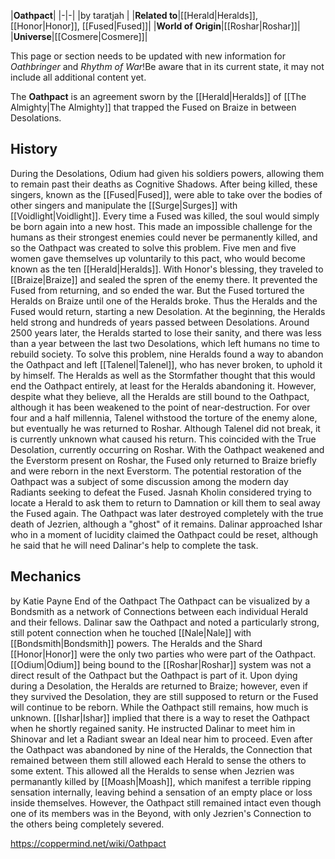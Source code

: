 |**Oathpact**|
|-|-|
|by  taratjah |
|**Related to**|[[Herald\|Heralds]], [[Honor\|Honor]], [[Fused\|Fused]]|
|**World of Origin**|[[Roshar\|Roshar]]|
|**Universe**|[[Cosmere\|Cosmere]]|

This page or section needs to be updated with new information for *Oathbringer* and *Rhythm of War*!Be aware that in its current state, it may not include all additional content yet.

The **Oathpact** is an agreement sworn by the [[Herald\|Heralds]] of [[The Almighty\|The Almighty]] that trapped the Fused on Braize in between Desolations.

## History
During the Desolations, Odium had given his soldiers powers, allowing them to remain past their deaths as Cognitive Shadows. After being killed, these singers, known as the [[Fused\|Fused]], were able to take over the bodies of other singers and manipulate the [[Surge\|Surges]] with [[Voidlight\|Voidlight]]. Every time a Fused was killed, the soul would simply be born again into a new host. This made an impossible challenge for the humans as their strongest enemies could never be permanently killed, and so the Oathpact was created to solve this problem.
Five men and five women gave themselves up voluntarily to this pact, who would become known as the ten [[Herald\|Heralds]]. With Honor's blessing, they traveled to [[Braize\|Braize]] and sealed the spren of the enemy there. It prevented the Fused from returning, and so ended the war. But the Fused tortured the Heralds on Braize until one of the Heralds broke. Thus the Heralds and the Fused would return, starting a new Desolation. At the beginning, the Heralds held strong and hundreds of years passed between Desolations. Around 2500 years later, the Heralds started to lose their sanity, and there was less than a year between the last two Desolations, which left humans no time to rebuild society. To solve this problem, nine Heralds found a way to abandon the Oathpact and left [[Talenel\|Talenel]], who has never broken, to uphold it by himself. The Heralds as well as the Stormfather thought that this would end the Oathpact entirely, at least for the Heralds abandoning it. However, despite what they believe, all the Heralds are still bound to the Oathpact, although it has been weakened to the point of near-destruction. For over four and a half millennia, Talenel withstood the torture of the enemy alone, but eventually he was returned to Roshar. Although Talenel did not break, it is currently unknown what caused his return. This coincided with the True Desolation, currently occurring on Roshar.
With the Oathpact weakened and the Everstorm present on Roshar, the Fused only returned to Braize briefly and were reborn in the next Everstorm. The potential restoration of the Oathpact was a subject of some discussion among the modern day Radiants seeking to defeat the Fused. Jasnah Kholin considered trying to locate a Herald to ask them to return to Damnation or kill them to seal away the Fused again. The Oathpact was later destroyed completely with the true death of Jezrien, although a "ghost" of it remains. Dalinar approached Ishar who in a moment of lucidity claimed the Oathpact could be reset, although he said that he will need Dalinar's help to complete the task.

## Mechanics
 by  Katie Payne  End of the Oathpact
The Oathpact can be visualized by a Bondsmith as a network of Connections between each individual Herald and their fellows. Dalinar saw the Oathpact and noted a particularly strong, still potent connection when he touched [[Nale\|Nale]] with [[Bondsmith\|Bondsmith]] powers.
The Heralds and the Shard [[Honor\|Honor]] were the only two parties who were part of the Oathpact. [[Odium\|Odium]] being bound to the [[Roshar\|Roshar]] system was not a direct result of the Oathpact but the Oathpact is part of it. Upon dying during a Desolation, the Heralds are returned to Braize; however, even if they survived the Desolation, they are still supposed to return or the Fused will continue to be reborn.
While the Oathpact still remains, how much is unknown. [[Ishar\|Ishar]] implied that there is a way to reset the Oathpact when he shortly regained sanity. He instructed Dalinar to meet him in Shinovar and let a Radiant swear an Ideal near him to proceed. Even after the Oathpact was abandoned by nine of the Heralds, the Connection that remained between them still allowed each Herald to sense the others to some extent. This allowed all the Heralds to sense when Jezrien was permanantly killed by [[Moash\|Moash]], which manifest a terrible ripping sensation internally, leaving behind a sensation of an empty place or loss inside themselves. However, the Oathpact still remained intact even though one of its members was in the Beyond, with only Jezrien's Connection to the others being completely severed.



https://coppermind.net/wiki/Oathpact
